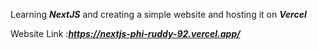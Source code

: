 Learning **_NextJS_** and creating a simple website and hosting it on **_Vercel_**

Website Link :***https://nextjs-phi-ruddy-92.vercel.app/***
